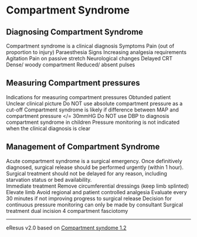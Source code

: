 # Compartment Syndrome
## Diagnosing Compartment Syndrome
Compartment syndrome is a clinical diagnosis
Symptoms
Pain (out of proportion to injury)
Paraesthesia
Signs
Increasing analgesia requirements
Agitation
Pain on passive stretch
Neurological changes
Delayed CRT
Dense/ woody compartment
Reduced/ absent pulses

## Measuring Compartment pressures
Indications for measuring compartment pressures 
Obtunded patient
Unclear clinical picture
Do NOT use absolute compartment pressure as a cut-off
Compartment syndrome is likely if difference between MAP and compartment pressure </= 30mmHG
Do NOT use DBP to diagnosis compartment syndrome in children
Pressure monitoring is not indicated when the clinical diagnosis is clear

## Management of Compartment Syndrome
Acute compartment syndrome is a surgical emergency. Once definitively diagnosed, surgical release should be performed urgently (within 1 hour). Surgical treatment should not be delayed for any reason, including starvation status or bed availability. 	
Immediate treatment 
Remove circumferential dressings (keep limb splinted)
Elevate limb
Avoid regional and patient controlled analgesia
Evaluate every 30 minutes if not improving progress to surgical release
Decision for continuous pressure monitoring can only be made by consultant
Surgical treatment dual incision 4 compartment fasciotomy

--- 
eResus v2.0 based on [Compartment syndome 1.2](http://workspaces/sites/Teams/ChildrensEmergencyDepartment/guidelines/BCH_guidelines/1/index.html#19508)
